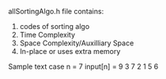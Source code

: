 allSortingAlgo.h file contains:
1. codes of sorting algo
2. Time Complexity
3. Space Complexity/Auxilliary Space
4. In-place or uses extra memory

Sample text case
n = 7
input[n] = 9 3 7 2 1 5 6 